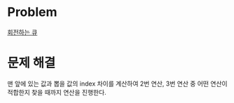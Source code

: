 # Problem
[회전하는 큐](https://www.acmicpc.net/problem/1021)
   
# 문제 해결
맨 앞에 있는 값과 뽑을 값의 index 차이를 계산하여 2번 연산, 3번 연산 중 어떤 연산이 적합한지 찾을 때까지 연산을 진행한다.   